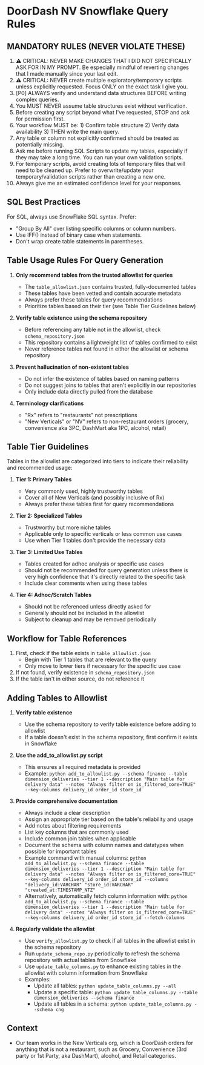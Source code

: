 # DoorDash NV Snowflake Query Rules

## MANDATORY RULES (NEVER VIOLATE THESE)

1. ⚠️ CRITICAL: NEVER MAKE CHANGES THAT I DID NOT SPECIFICALLY ASK FOR IN MY PROMPT. Be especially mindful of reverting changes that I made manually since your last edit.
2. ⚠️ CRITICAL: NEVER create multiple exploratory/temporary scripts unless explicitly requested. Focus ONLY on the exact task I give you.
3. [P0] ALWAYS verify and understand data structures BEFORE writing complex queries.
4. You MUST NEVER assume table structures exist without verification.
5. Before creating any script beyond what I've requested, STOP and ask for permission first.
6. Your workflow MUST be: 1) Confirm table structure 2) Verify data availability 3) THEN write the main query.
7. Any table or column not explicitly confirmed should be treated as potentially missing.
8. Ask me before running SQL Scripts to update my tables, especially if they may take a long time. You can run your own validation scripts.
9. For temporary scripts, avoid creating lots of temporary files that will need to be cleaned up. Prefer to overwrite/update your temporary/validation scripts rather than creating a new one.
10. Always give me an estimated confidence level for your responses.

## SQL Best Practices

For SQL, always use SnowFlake SQL syntax. Prefer:
- "Group By All" over listing specific columns or column numbers. 
- Use IFF() instead of binary case when statements.
- Don't wrap create table statements in parentheses.

## Table Usage Rules For Query Generation

1. **Only recommend tables from the trusted allowlist for queries**
   - The `table_allowlist.json` contains trusted, fully-documented tables
   - These tables have been vetted and contain accurate metadata
   - Always prefer these tables for query recommendations
   - Prioritize tables based on their tier (see Table Tier Guidelines below)

2. **Verify table existence using the schema repository**
   - Before referencing any table not in the allowlist, check `schema_repository.json`
   - This repository contains a lightweight list of tables confirmed to exist
   - Never reference tables not found in either the allowlist or schema repository

3. **Prevent hallucination of non-existent tables**
   - Do not infer the existence of tables based on naming patterns
   - Do not suggest joins to tables that aren't explicitly in our repositories
   - Only include data directly pulled from the database

4. **Terminology clarifications**
   - "Rx" refers to "restaurants" not prescriptions
   - "New Verticals" or "NV" refers to non-restaurant orders (grocery, convenience aka 3PC, DashMart aka 1PC, alcohol, retail)

## Table Tier Guidelines

Tables in the allowlist are categorized into tiers to indicate their reliability and recommended usage:

1. **Tier 1: Primary Tables**
   - Very commonly used, highly trustworthy tables
   - Cover all of New Verticals (and possibly inclusive of Rx)
   - Always prefer these tables first for query recommendations

2. **Tier 2: Specialized Tables**
   - Trustworthy but more niche tables
   - Applicable only to specific verticals or less common use cases
   - Use when Tier 1 tables don't provide the necessary data

3. **Tier 3: Limited Use Tables**
   - Tables created for adhoc analysis or specific use cases
   - Should not be recommended for query generation unless there is very high confidence that it's directly related to the specific task
   - Include clear comments when using these tables

4. **Tier 4: Adhoc/Scratch Tables**
   - Should not be referenced unless directly asked for
   - Generally should not be included in the allowlist
   - Subject to cleanup and may be removed periodically

## Workflow for Table References

1. First, check if the table exists in `table_allowlist.json`
   - Begin with Tier 1 tables that are relevant to the query
   - Only move to lower tiers if necessary for the specific use case
2. If not found, verify existence in `schema_repository.json`
3. If the table isn't in either source, do not reference it

## Adding Tables to Allowlist

1. **Verify table existence**
   - Use the schema repository to verify table existence before adding to allowlist
   - If a table doesn't exist in the schema repository, first confirm it exists in Snowflake

2. **Use the add_to_allowlist.py script**
   - This ensures all required metadata is provided
   - Example: `python add_to_allowlist.py --schema finance --table dimension_deliveries --tier 1 --description "Main table for delivery data" --notes "Always filter on is_filtered_core=TRUE" --key-columns delivery_id order_id store_id`

3. **Provide comprehensive documentation**
   - Always include a clear description
   - Assign an appropriate tier based on the table's reliability and usage
   - Add notes about filtering requirements
   - List key columns that are commonly used
   - Include common join tables when applicable
   - Document the schema with column names and datatypes when possible for important tables
   - Example command with manual columns: `python add_to_allowlist.py --schema finance --table dimension_deliveries --tier 1 --description "Main table for delivery data" --notes "Always filter on is_filtered_core=TRUE" --key-columns delivery_id order_id store_id --columns "delivery_id:VARCHAR" "store_id:VARCHAR" "created_at:TIMESTAMP_NTZ"`
   - Alternatively, automatically fetch column information with: `python add_to_allowlist.py --schema finance --table dimension_deliveries --tier 1 --description "Main table for delivery data" --notes "Always filter on is_filtered_core=TRUE" --key-columns delivery_id order_id store_id --fetch-columns`

4. **Regularly validate the allowlist**
   - Use `verify_allowlist.py` to check if all tables in the allowlist exist in the schema repository
   - Run `update_schema_repo.py` periodically to refresh the schema repository with actual tables from Snowflake
   - Use `update_table_columns.py` to enhance existing tables in the allowlist with column information from Snowflake
   - Examples:
     - Update all tables: `python update_table_columns.py --all`
     - Update a specific table: `python update_table_columns.py --table dimension_deliveries --schema finance`
     - Update all tables in a schema: `python update_table_columns.py --schema cng`

## Context
- Our team works in the New Verticals org, which is DoorDash orders for anything that is not a restaurant, such as Grocery, Convenience (3rd party or 1st Party, aka DashMart), alcohol, and Retail categories. 